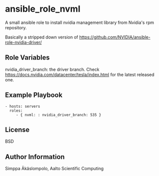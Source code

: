 ansible_role_nvml
=================

A small ansible role to install nvidia management library from Nvidia's rpm repository.

Basically a stripped down version of https://github.com/NVIDIA/ansible-role-nvidia-driver/


Role Variables
--------------

nvidia_driver_branch: the driver branch. Check https://docs.nvidia.com/datacenter/tesla/index.html for the latest released one.


Example Playbook
----------------


    - hosts: servers
      roles:
         - { nvml: : nvidia_driver_branch: 535 }

License
-------

BSD

Author Information
------------------

Simppa Äkäslompolo, Aalto Scientific Computing
